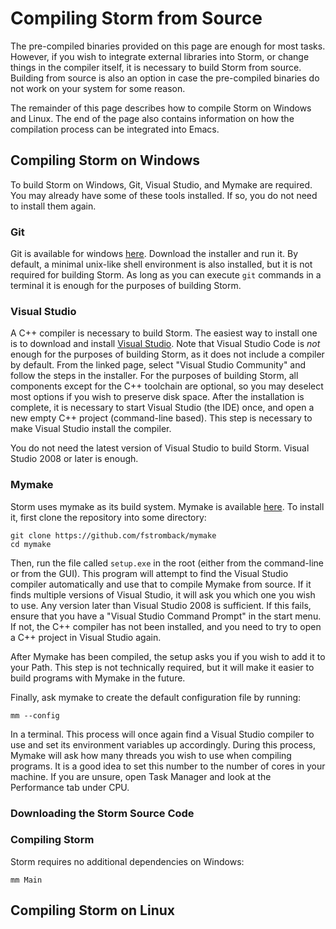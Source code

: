 Compiling Storm from Source
===========================

The pre-compiled binaries provided on this page are enough for most tasks. However, if you wish to
integrate external libraries into Storm, or change things in the compiler itself, it is necessary to
build Storm from source. Building from source is also an option in case the pre-compiled binaries do
not work on your system for some reason.

The remainder of this page describes how to compile Storm on Windows and Linux. The end of the page
also contains information on how the compilation process can be integrated into Emacs.


Compiling Storm on Windows
--------------------------

To build Storm on Windows, Git, Visual Studio, and Mymake are required. You may already have some of
these tools installed. If so, you do not need to install them again.

### Git

Git is available for windows [here](https://git-scm.com/download/windows). Download the installer
and run it. By default, a minimal unix-like shell environment is also installed, but it is not
required for building Storm. As long as you can execute `git` commands in a terminal it is enough
for the purposes of building Storm.

### Visual Studio

A C++ compiler is necessary to build Storm. The easiest way to install one is to download and
install [Visual Studio](https://visualstudio.microsoft.com/). Note that Visual Studio Code is *not*
enough for the purposes of building Storm, as it does not include a compiler by default. From the
linked page, select "Visual Studio Community" and follow the steps in the installer. For the
purposes of building Storm, all components except for the C++ toolchain are optional, so you may
deselect most options if you wish to preserve disk space. After the installation is complete, it is
necessary to start Visual Studio (the IDE) once, and open a new empty C++ project (command-line
based). This step is necessary to make Visual Studio install the compiler.

You do not need the latest version of Visual Studio to build Storm. Visual Studio 2008 or later is
enough.


### Mymake

Storm uses mymake as its build system. Mymake is available
[here](https://github.com/fstromback/mymake). To install it, first clone the repository into some
directory:

```
git clone https://github.com/fstromback/mymake
cd mymake
```

Then, run the file called `setup.exe` in the root (either from the command-line or from the GUI).
This program will attempt to find the Visual Studio compiler automatically and use that to compile
Mymake from source. If it finds multiple versions of Visual Studio, it will ask you which one you
wish to use. Any version later than Visual Studio 2008 is sufficient. If this fails, ensure that you
have a "Visual Studio Command Prompt" in the start menu. If not, the C++ compiler has not been
installed, and you need to try to open a C++ project in Visual Studio again.

After Mymake has been compiled, the setup asks you if you wish to add it to your Path. This step is
not technically required, but it will make it easier to build programs with Mymake in the future.

Finally, ask mymake to create the default configuration file by running:

```
mm --config
```

In a terminal. This process will once again find a Visual Studio compiler to use and set its
environment variables up accordingly. During this process, Mymake will ask how many threads you wish
to use when compiling programs. It is a good idea to set this number to the number of cores in your
machine. If you are unsure, open Task Manager and look at the Performance tab under CPU.


### Downloading the Storm Source Code



### Compiling Storm

Storm requires no additional dependencies on Windows:

```
mm Main
```



Compiling Storm on Linux
------------------------